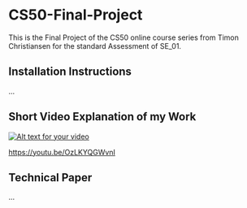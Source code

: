 # CS50-Final-Project
This is the Final Project of the CS50 online course series from Timon Christiansen for the standard Assessment of SE_01.

## Installation Instructions
...

## Short Video Explanation of my Work
[![Alt text for your video](https://img.youtube.com/vi/OzLKYQGWvnI/0.jpg)](https://youtu.be/OzLKYQGWvnI)

https://youtu.be/OzLKYQGWvnI

## Technical Paper
...
